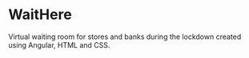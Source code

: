 # WaitHere
Virtual waiting room for stores and banks during the lockdown created using Angular, HTML and CSS.
